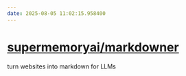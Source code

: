 ```yaml
---
date: 2025-08-05 11:02:15.958400
---
```


# [supermemoryai/markdowner](https://github.com/supermemoryai/markdowner)

turn websites into markdown for LLMs